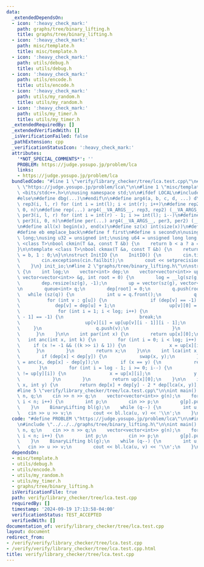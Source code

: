 ```yaml
---
data:
  _extendedDependsOn:
  - icon: ':heavy_check_mark:'
    path: graphs/tree/binary_lifting.h
    title: graphs/tree/binary_lifting.h
  - icon: ':heavy_check_mark:'
    path: misc/template.h
    title: misc/template.h
  - icon: ':heavy_check_mark:'
    path: utils/debug.h
    title: utils/debug.h
  - icon: ':heavy_check_mark:'
    path: utils/encode.h
    title: utils/encode.h
  - icon: ':heavy_check_mark:'
    path: utils/my_random.h
    title: utils/my_random.h
  - icon: ':heavy_check_mark:'
    path: utils/my_timer.h
    title: utils/my_timer.h
  _extendedRequiredBy: []
  _extendedVerifiedWith: []
  _isVerificationFailed: false
  _pathExtension: cpp
  _verificationStatusIcon: ':heavy_check_mark:'
  attributes:
    '*NOT_SPECIAL_COMMENTS*': ''
    PROBLEM: https://judge.yosupo.jp/problem/lca
    links:
    - https://judge.yosupo.jp/problem/lca
  bundledCode: "#line 1 \"verify/library_checker/tree/lca.test.cpp\"\n#define PROBLEM\
    \ \"https://judge.yosupo.jp/problem/lca\"\n\n#line 1 \"misc/template.h\"\n#include\
    \ <bits/stdc++.h>\n\nusing namespace std;\n\n#ifdef LOCAL\n#include <utils>\n\
    #else\n#define dbg(...)\n#endif\n\n#define arg4(a, b, c, d, ...) d\n \n#define\
    \ rep3(i, l, r) for (int i = int(l); i < int(r); i++)\n#define rep2(i, n) rep3(i,\
    \ 0, n)\n#define rep(...) arg4(__VA_ARGS__, rep3, rep2) (__VA_ARGS__)\n \n#define\
    \ per3(i, l, r) for (int i = int(r) - 1; i >= int(l); i--)\n#define per2(i, n)\
    \ per3(i, 0, n)\n#define per(...) arg4(__VA_ARGS__, per3, per2) (__VA_ARGS__)\n\
    \n#define all(x) begin(x), end(x)\n#define sz(x) int(size(x))\n#define pb push_back\n\
    #define eb emplace_back\n#define f first\n#define s second\n\nusing ll = long\
    \ long;\nusing u32 = unsigned int;\nusing u64 = unsigned long long;\n\ntemplate\
    \ <class T>\nbool ckmin(T &a, const T &b) {\n    return b < a ? a = b, 1 : 0;\n\
    }\n\ntemplate <class T>\nbool ckmax(T &a, const T &b) {\n    return b > a ? a\
    \ = b, 1 : 0;\n}\n\nstruct InitIO {\n    InitIO() {\n        cin.tie(0)->sync_with_stdio(0);\n\
    \        cin.exceptions(cin.failbit);\n        cout << setprecision(10) << fixed;\n\
    \    }\n} init_io;\n#line 2 \"graphs/tree/binary_lifting.h\"\n\nstruct BinaryLifting\
    \ {\n    int log;\n    vector<int> dep;\n    vector<vector<int>> up;\n\n    BinaryLifting(const\
    \ vector<vector<int>> &g, int root = 0) {\n        log = __lg(sz(g) - 1) + 1;\n\
    \        dep.resize(sz(g), -1);\n        up = vector(sz(g), vector<int>(log, -1));\n\
    \n        queue<int> q;\n        dep[root] = 0;\n        q.push(root);\n     \
    \   while (sz(q)) {\n            int u = q.front();\n            q.pop();\n  \
    \          for (int v : g[u]) {\n                if (dep[v] == -1) {\n       \
    \             dep[v] = dep[u] + 1;\n                    up[v][0] = u;\n      \
    \              for (int i = 1; i < log; i++) {\n                        if (up[v][i\
    \ - 1] == -1) {\n                            break;\n                        }\n\
    \                        up[v][i] = up[up[v][i - 1]][i - 1];\n               \
    \     }\n                    q.push(v);\n                }\n            }\n  \
    \      }\n    }\n\n    int par(int x) {\n        return up[x][0];\n    }\n\n \
    \   int anc(int x, int k) {\n        for (int i = 0; i < log; i++) {\n       \
    \     if (x != -1 && ((k >> i) & 1)) {\n                x = up[x][i];\n      \
    \      }\n        }\n        return x;\n    }\n\n    int lca(int x, int y) {\n\
    \        if (dep[x] < dep[y]) {\n            swap(x, y);\n        }\n        x\
    \ = anc(x, dep[x] - dep[y]);\n        if (x == y) {\n            return x;\n \
    \       }\n        for (int i = log - 1; i >= 0; i--) {\n            if (up[x][i]\
    \ != up[y][i]) {\n                x = up[x][i];\n                y = up[y][i];\n\
    \            }\n        }\n        return up[x][0];\n    }\n\n    int dist(int\
    \ x, int y) {\n        return dep[x] + dep[y] - 2 * dep[lca(x, y)];\n    }\n};\n\
    #line 5 \"verify/library_checker/tree/lca.test.cpp\"\n\nint main() {\n    int\
    \ n, q;\n    cin >> n >> q;\n    vector<vector<int>> g(n);\n    for (int i = 1;\
    \ i < n; i++) {\n        int p;\n        cin >> p;\n        g[p].push_back(i);\n\
    \    }\n    BinaryLifting bl(g);\n    while (q--) {\n        int u, v;\n     \
    \   cin >> u >> v;\n        cout << bl.lca(u, v) << '\\n';\n    }\n}\n"
  code: "#define PROBLEM \"https://judge.yosupo.jp/problem/lca\"\n\n#include \"../../../misc/template.h\"\
    \n#include \"../../../graphs/tree/binary_lifting.h\"\n\nint main() {\n    int\
    \ n, q;\n    cin >> n >> q;\n    vector<vector<int>> g(n);\n    for (int i = 1;\
    \ i < n; i++) {\n        int p;\n        cin >> p;\n        g[p].push_back(i);\n\
    \    }\n    BinaryLifting bl(g);\n    while (q--) {\n        int u, v;\n     \
    \   cin >> u >> v;\n        cout << bl.lca(u, v) << '\\n';\n    }\n}"
  dependsOn:
  - misc/template.h
  - utils/debug.h
  - utils/encode.h
  - utils/my_random.h
  - utils/my_timer.h
  - graphs/tree/binary_lifting.h
  isVerificationFile: true
  path: verify/library_checker/tree/lca.test.cpp
  requiredBy: []
  timestamp: '2024-09-19 17:13:58-04:00'
  verificationStatus: TEST_ACCEPTED
  verifiedWith: []
documentation_of: verify/library_checker/tree/lca.test.cpp
layout: document
redirect_from:
- /verify/verify/library_checker/tree/lca.test.cpp
- /verify/verify/library_checker/tree/lca.test.cpp.html
title: verify/library_checker/tree/lca.test.cpp
---
```

